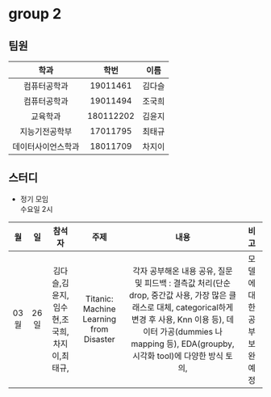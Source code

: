 ```

```

# group 2


## 팀원

|학과|학번|이름|
|:--:|:--:|:--:|
| 컴퓨터공학과 | 19011461 | 김다슬 |
| 컴퓨터공학과 | 19011494 | 조국희 |
| 교육학과 | 180112202 |  김윤지 |
| 지능기전공학부 | 17011795 | 최태규 |
| 데이터사이언스학과 | 18011709 | 차지이 |

## 스터디

- 정기 모임  
수요일 2시  

|월|일|참석자|주제|내용|비고|
|:--:|:--:|:--:|:--:|:--:|:--:|
| 03월 | 26일 | 김다슬,김윤지,임수현,조국희,차지이,최태규, | Titanic: Machine Learning from Disaster| 각자 공부해온 내용 공유, 질문 및 피드백 : 결측값 처리(단순 drop, 중간값 사용, 가장 많은 클래스로 대체, categorical하게 변경 후 사용, Knn 이용 등), 데이터 가공(dummies 나 mapping 등), EDA(groupby, 시각화 tool)에 다양한 방식 토의, | 모델에 대한 공부 보완 예정 |
